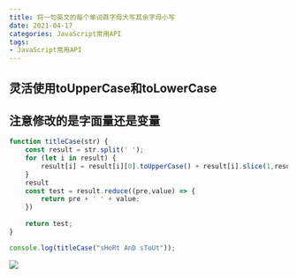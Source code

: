 ```yaml
---
title: 将一句英文的每个单词首字母大写其余字母小写
date: 2021-04-17
categories: JavaScript常用API
tags: 
- JavaScript常用API
---
```

## 灵活使用toUpperCase和toLowerCase
## 注意修改的是字面量还是变量
```js
function titleCase(str) {
    const result = str.split(' ');
    for (let i in result) {
        result[i] = result[i][0].toUpperCase() + result[i].slice(1,result[i].length).toLowerCase(); 
    }
    result
    const test = result.reduce((pre,value) => {
        return pre + ' ' + value;
    })
    
    return test;
}

console.log(titleCase("sHoRt AnD sToUt"));
```
![](https://img-blog.csdnimg.cn/img_convert/5bb9a650deeec68424d2a99f28b5402d.png)